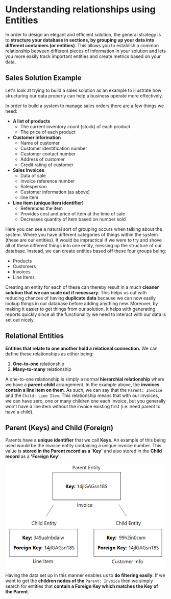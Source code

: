 # Understanding relationships using Entities

In order to design an elegant and efficient solution, the general strategy is to **structure your database in sections, by grouping up your data into different containers \(or entities\)**. This allows you to establish a common relationship between different pieces of information in your solution and lets you more easily track important entities and create metrics based on your data.

## Sales Solution Example

Let's look at trying to build a sales solution as an example to illustrate how structuring our data properly can help a business operate more effectively.

In order to build a system to manage sales orders there are a few things we need:

* **A list of products**
  * The current inventory count \(stock\) of each product
  * The price of each product 
* **Customer information**
  * Name of customer
  * Customer identification number
  * Customer contact number
  * Address of customer
  * Credit rating of customer 
* **Sales Invoices**
  * Data of sale
  * Invoice reference number
  * Salesperson
  * Customer information \(as above\)
  * line item 
* **Line item \(unique item identifier\)**
  * References the item
  * Provides cost and price of item at the time of sale
  * Decreases quantity of item based on number sold

Here you can see a natural sort of grouping occurs when talking about the system. Where you have different categories of things within the system \(these are our entities\). It would be impractical if we were to try and shove all of these different things into one entity, messing up the structure of our database. Instead, we can create entities based off these four groups being:

* Products
* Customers
* Invoices
* Line Items

Creating an entity for each of these can thereby result in a much **cleaner solution that we can scale out if necessary**. This helps us out with reducing chances of having **duplicate data** because we can now easily lookup things in our database before adding anything new. Moreover, by making it easier to get things from our solution, it helps with generating reports quickly since all the functionality we need to interact with our data is set out nicely.

## Relational Entities

**Entities that relate to one another hold a relational connection.** We can define these relationships as either being:

1. **One-to-one** relationship
2. **Many-to-many** relationship

A one-to-one relationship is simply a normal **hierarchial relationship** where we have a **parent-child** arrangement. In the example above, the **invoices contain a line item on them**. As such, we can say that the `Parent: Invoice` and the `Child: Line Item`. This relationship means that with our invoices, we can have zero, one or many children one each invoice, but you generally won't have a line item without the invoice existing first \(i.e. need parent to have a child\).

## Parent \(Keys\) and Child \(Foreign\)

Parents have a **unique identifier** that we call **Keys**. An example of this being used would be the Invoice entity containing a unique invoice number. This value is **stored in the Parent record as a 'Key'** and also stored in the **Child record** as a **'Foreign Key'**.

![Visual representation of Parent-Child relationship using keys](../../../.gitbook/assets/image%20%2821%29.png)

Having the data set up in this manner enables us to **do filtering easily**. If we want to get the **children nodes of the** `Parent: Invoice` then we simply search for entities that **contain a Foreign Key which matches the Key of the Parent**.

